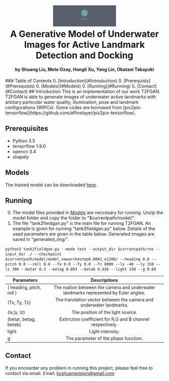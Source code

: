 <h1 align="center">
  <a name="logo" href="http://www.vCloudInfo.com/tag/iot"><img src="assets/twitter_header_photo_2.png" alt="A Generative Model of Underwater Images for Active Landmark
Detection and Docking" width="200"></a>
  <br>
A Generative Model of Underwater Images for Active Landmark
Detection and Docking</h1>
<h4 align="center">by Shuang Liu, Mete Ozay, Hongli Xu, Yang Lin, Okatani Takayuki</h4>
### Table of Contents
0. [Introduction](#Introduction)
0. [Prerequists](#Prerequists)
0. [Models](#Models)
0. [Running](#Running)
0. [Contact](#Contact)
## Introduction
This is an implementation of our work T2FGAN. T2FGAN is able to generate images of underwater active landmarks with arbitary particular water quality, illumination, pose and landmark configurations (WIPCs). Some codes are borrowed from [pix2pix-tensorflow](https://github.com/affinelayer/pix2pix-tensorflow).

## Prerequisites
  - Python 3.5
  - tensorflow 1.9.0
  - opencv 3.4
  - shapely
## Models 
The trained model can be downloaded [here](http://vision.is.tohoku.ac.jp/~liushuang/tank2fieldGAN/model/).
## Running
0. The model files provided in [Models](#Models) are neccesary for running. Unzip the model folder and copy the folder to "$currentpath/model/". 
1. The file "tank2fieldgan.py" is the main file for running T2FGAN. An example is given for running "tank2fieldgan.py" below. Details of the used parameters are given in the table below. Generated images are saved in "generated_img/".
```
python3 tank2fieldgan.py --mode test --output_dir $currentpath/res --input_dir ./ --checkpoint $currentpath/model/model_newarch4step0.0002_e1200/ --heading 0.0 --pitch 0.0 --roll 0.0 --Tx 0.0 --Ty 0.0 --Tz 8000 --lx -40 --ly 150 --lz 300 --betar 0.3 --betag 0.003 --betab 0.026 --light 150 --g 0.68
```
| Parameters        | Descripitons |
| ------------- |:-------------:|
| ( heading, pitch, roll )      | The roation between the camera and underwater landmarks  represented by Euler angles.|
| (Tx, Ty, Tz)      | The translation vector between the camera and underwater landmarks.       |
| (lx,ly, lz) | The position of the light source.      |
|  (betar, betag, betab) | Extinction coefficient for R,G and B channel respectively.  | 
| light | Light intensity. |
| g | The parameter of the phase function. |
## Contact
If you encounter any problem in running this project, please feel free to contact via email. Email: liushuangvision@gmail.com

